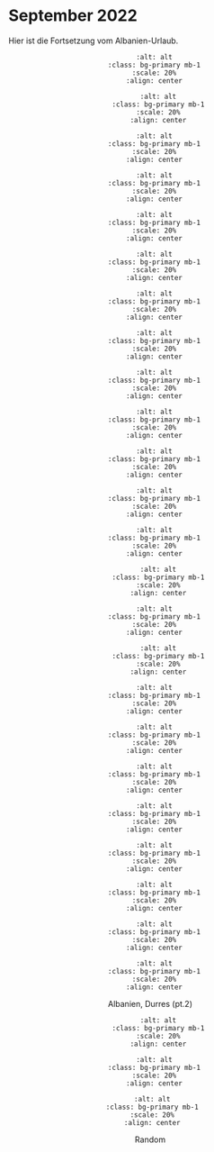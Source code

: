 # September 2022

Hier ist die Fortsetzung vom Albanien-Urlaub.

<div align="center">

  ```{image} ./images/IMG_5825.jpg
    :alt: alt
    :class: bg-primary mb-1
    :scale: 20%
    :align: center
  ```

```{image} ./images/IMG_5830.JPG
    :alt: alt
    :class: bg-primary mb-1
    :scale: 20%
    :align: center
  ```

  ```{image} ./images/IMG_5881.jpg
    :alt: alt
    :class: bg-primary mb-1
    :scale: 20%
    :align: center
  ```

  ```{image} ./images/IMG_5894.jpg
    :alt: alt
    :class: bg-primary mb-1
    :scale: 20%
    :align: center
  ```

  ```{image} ./images/IMG_5869.jpg
    :alt: alt
    :class: bg-primary mb-1
    :scale: 20%
    :align: center
  ```

  ```{image} ./images/IMG_5862.jpg
    :alt: alt
    :class: bg-primary mb-1
    :scale: 20%
    :align: center
  ```

  ```{image} ./images/IMG_5914.jpg
    :alt: alt
    :class: bg-primary mb-1
    :scale: 20%
    :align: center
  ```

  ```{image} ./images/IMG_5917.jpg
    :alt: alt
    :class: bg-primary mb-1
    :scale: 20%
    :align: center
  ```

  ```{image} ./images/IMG_5926.jpg
    :alt: alt
    :class: bg-primary mb-1
    :scale: 20%
    :align: center
  ```

  ```{image} ./images/IMG_5936.jpg
    :alt: alt
    :class: bg-primary mb-1
    :scale: 20%
    :align: center
  ```

  ```{image} ./images/IMG_5939.jpg
    :alt: alt
    :class: bg-primary mb-1
    :scale: 20%
    :align: center
  ```

  ```{image} ./images/IMG_5918.jpg
    :alt: alt
    :class: bg-primary mb-1
    :scale: 20%
    :align: center
  ```

  ```{image} ./images/IMG_5941.jpg
    :alt: alt
    :class: bg-primary mb-1
    :scale: 20%
    :align: center
  ```

```{image} ./images/IMG_5979.jpg
    :alt: alt
    :class: bg-primary mb-1
    :scale: 20%
    :align: center
  ```

  ```{image} ./images/IMG_5954.jpg
    :alt: alt
    :class: bg-primary mb-1
    :scale: 20%
    :align: center
  ```


```{image} ./images/IMG_5967.jpg
    :alt: alt
    :class: bg-primary mb-1
    :scale: 20%
    :align: center
  ```

  ```{image} ./images/IMG_5976.jpg
    :alt: alt
    :class: bg-primary mb-1
    :scale: 20%
    :align: center
  ```

  ```{image} ./images/IMG_5970.jpg
    :alt: alt
    :class: bg-primary mb-1
    :scale: 20%
    :align: center
  ```

  ```{image} ./images/IMG_5982.jpg
    :alt: alt
    :class: bg-primary mb-1
    :scale: 20%
    :align: center
  ```

  ```{image} ./images/IMG_6036.jpg
    :alt: alt
    :class: bg-primary mb-1
    :scale: 20%
    :align: center
  ```

  ```{image} ./images/IMG_5984.jpg
    :alt: alt
    :class: bg-primary mb-1
    :scale: 20%
    :align: center
  ```

  ```{image} ./images/IMG_6067.jpg
    :alt: alt
    :class: bg-primary mb-1
    :scale: 20%
    :align: center
  ```

  ```{image} ./images/IMG_6074.JPG
    :alt: alt
    :class: bg-primary mb-1
    :scale: 20%
    :align: center
  ```

  ```{image} ./images/IMG_6108.jpg
    :alt: alt
    :class: bg-primary mb-1
    :scale: 20%
    :align: center
  ```
  Albanien, Durres (pt.2)
</div>

<div align="center">

```{image} ./images/3df6df11-2ace-41f1-943e-1c733799e013.JPG
    :alt: alt
    :class: bg-primary mb-1
    :scale: 20%
    :align: center
  ```

  ```{image} ./images/306c63ca-24f0-4630-b7b1-f4bc9a6a15f2.JPG
    :alt: alt
    :class: bg-primary mb-1
    :scale: 20%
    :align: center
  ```

   ```{image} ./images/4346c580-5d4f-45a9-afe5-19df76b31cd9.JPG
    :alt: alt
    :class: bg-primary mb-1
    :scale: 20%
    :align: center
  ```
  Random
</div>